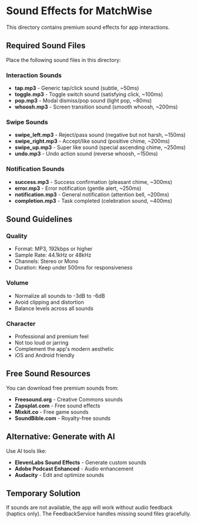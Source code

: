 # Sound Effects for MatchWise

This directory contains premium sound effects for app interactions.

## Required Sound Files

Place the following sound files in this directory:

### Interaction Sounds

- **tap.mp3** - Generic tap/click sound (subtle, ~50ms)
- **toggle.mp3** - Toggle switch sound (satisfying click, ~100ms)
- **pop.mp3** - Modal dismiss/pop sound (light pop, ~80ms)
- **whoosh.mp3** - Screen transition sound (smooth whoosh, ~200ms)

### Swipe Sounds

- **swipe_left.mp3** - Reject/pass sound (negative but not harsh, ~150ms)
- **swipe_right.mp3** - Accept/like sound (positive chime, ~200ms)
- **swipe_up.mp3** - Super like sound (special ascending chime, ~250ms)
- **undo.mp3** - Undo action sound (reverse whoosh, ~150ms)

### Notification Sounds

- **success.mp3** - Success confirmation (pleasant chime, ~300ms)
- **error.mp3** - Error notification (gentle alert, ~250ms)
- **notification.mp3** - General notification (attention bell, ~200ms)
- **completion.mp3** - Task completed (celebration sound, ~400ms)

## Sound Guidelines

### Quality

- Format: MP3, 192kbps or higher
- Sample Rate: 44.1kHz or 48kHz
- Channels: Stereo or Mono
- Duration: Keep under 500ms for responsiveness

### Volume

- Normalize all sounds to -3dB to -6dB
- Avoid clipping and distortion
- Balance levels across all sounds

### Character

- Professional and premium feel
- Not too loud or jarring
- Complement the app's modern aesthetic
- iOS and Android friendly

## Free Sound Resources

You can download free premium sounds from:

- **Freesound.org** - Creative Commons sounds
- **Zapsplat.com** - Free sound effects
- **Mixkit.co** - Free game sounds
- **SoundBible.com** - Royalty-free sounds

## Alternative: Generate with AI

Use AI tools like:

- **ElevenLabs Sound Effects** - Generate custom sounds
- **Adobe Podcast Enhanced** - Audio enhancement
- **Audacity** - Edit and optimize sounds

## Temporary Solution

If sounds are not available, the app will work without audio feedback (haptics only).
The FeedbackService handles missing sound files gracefully.

